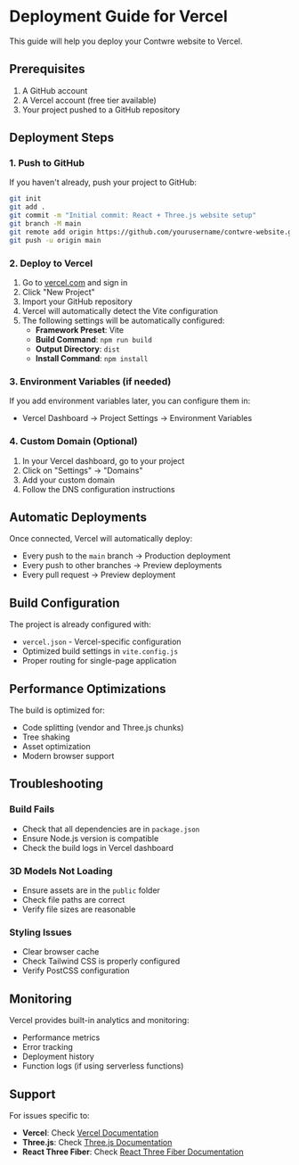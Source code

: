 # Deployment Guide for Vercel

This guide will help you deploy your Contwre website to Vercel.

## Prerequisites

1. A GitHub account
2. A Vercel account (free tier available)
3. Your project pushed to a GitHub repository

## Deployment Steps

### 1. Push to GitHub

If you haven't already, push your project to GitHub:

```bash
git init
git add .
git commit -m "Initial commit: React + Three.js website setup"
git branch -M main
git remote add origin https://github.com/yourusername/contwre-website.git
git push -u origin main
```

### 2. Deploy to Vercel

1. Go to [vercel.com](https://vercel.com) and sign in
2. Click "New Project"
3. Import your GitHub repository
4. Vercel will automatically detect the Vite configuration
5. The following settings will be automatically configured:
   - **Framework Preset**: Vite
   - **Build Command**: `npm run build`
   - **Output Directory**: `dist`
   - **Install Command**: `npm install`

### 3. Environment Variables (if needed)

If you add environment variables later, you can configure them in:
- Vercel Dashboard → Project Settings → Environment Variables

### 4. Custom Domain (Optional)

1. In your Vercel dashboard, go to your project
2. Click on "Settings" → "Domains"
3. Add your custom domain
4. Follow the DNS configuration instructions

## Automatic Deployments

Once connected, Vercel will automatically deploy:
- Every push to the `main` branch → Production deployment
- Every push to other branches → Preview deployments
- Every pull request → Preview deployment

## Build Configuration

The project is already configured with:
- `vercel.json` - Vercel-specific configuration
- Optimized build settings in `vite.config.js`
- Proper routing for single-page application

## Performance Optimizations

The build is optimized for:
- Code splitting (vendor and Three.js chunks)
- Tree shaking
- Asset optimization
- Modern browser support

## Troubleshooting

### Build Fails
- Check that all dependencies are in `package.json`
- Ensure Node.js version is compatible
- Check the build logs in Vercel dashboard

### 3D Models Not Loading
- Ensure assets are in the `public` folder
- Check file paths are correct
- Verify file sizes are reasonable

### Styling Issues
- Clear browser cache
- Check Tailwind CSS is properly configured
- Verify PostCSS configuration

## Monitoring

Vercel provides built-in analytics and monitoring:
- Performance metrics
- Error tracking
- Deployment history
- Function logs (if using serverless functions)

## Support

For issues specific to:
- **Vercel**: Check [Vercel Documentation](https://vercel.com/docs)
- **Three.js**: Check [Three.js Documentation](https://threejs.org/docs)
- **React Three Fiber**: Check [React Three Fiber Documentation](https://docs.pmnd.rs/react-three-fiber/getting-started/introduction)


